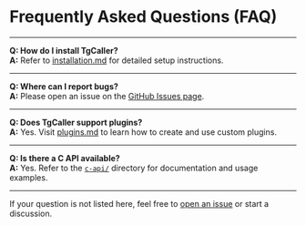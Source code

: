 # Frequently Asked Questions (FAQ)

---

**Q: How do I install TgCaller?**  
**A:** Refer to [installation.md](./installation.md) for detailed setup instructions.

---

**Q: Where can I report bugs?**  
**A:** Please open an issue on the [GitHub Issues page](https://github.com/TgCaller/TgCaller/issues).

---

**Q: Does TgCaller support plugins?**  
**A:** Yes. Visit [plugins.md](./plugins.md) to learn how to create and use custom plugins.

---

**Q: Is there a C API available?**  
**A:** Yes. Refer to the [`c-api/`](./c-api/) directory for documentation and usage examples.

---

If your question is not listed here, feel free to [open an issue](https://github.com/TgCaller/TgCaller/issues) or start a discussion.
